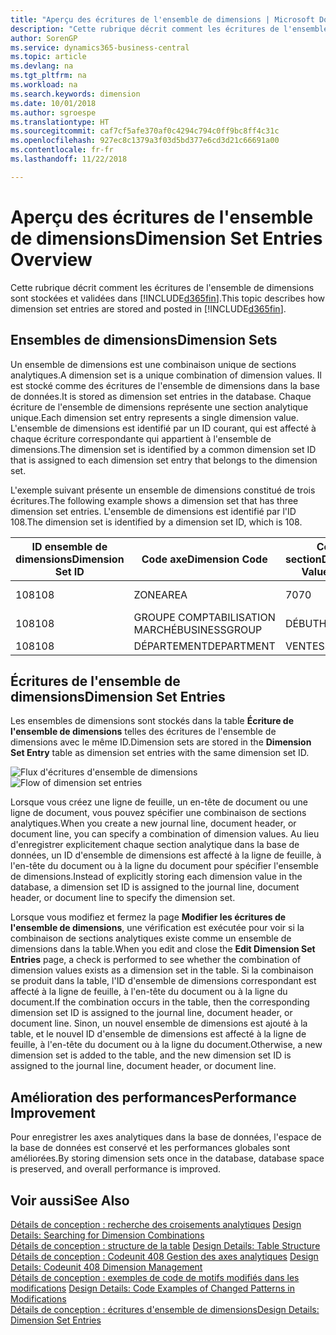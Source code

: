 ```yaml
---
title: "Aperçu des écritures de l'ensemble de dimensions | Microsoft Docs"
description: "Cette rubrique décrit comment les écritures de l'ensemble de dimensions sont stockées et validées dans Dynamics 365."
author: SorenGP
ms.service: dynamics365-business-central
ms.topic: article
ms.devlang: na
ms.tgt_pltfrm: na
ms.workload: na
ms.search.keywords: dimension
ms.date: 10/01/2018
ms.author: sgroespe
ms.translationtype: HT
ms.sourcegitcommit: caf7cf5afe370af0c4294c794c0ff9bc8ff4c31c
ms.openlocfilehash: 927ec8c1379a3f03d5bd377e6cd3d21c66691a00
ms.contentlocale: fr-fr
ms.lasthandoff: 11/22/2018

---
```

# <a name="dimension-set-entries-overview"></a><span data-ttu-id="373c5-103">Aperçu des écritures de l'ensemble de dimensions</span><span class="sxs-lookup"><span data-stu-id="373c5-103">Dimension Set Entries Overview</span></span>
<span data-ttu-id="373c5-104">Cette rubrique décrit comment les écritures de l'ensemble de dimensions sont stockées et validées dans [!INCLUDE[d365fin](includes/d365fin_md.md)].</span><span class="sxs-lookup"><span data-stu-id="373c5-104">This topic describes how dimension set entries are stored and posted in [!INCLUDE[d365fin](includes/d365fin_md.md)].</span></span>  

## <a name="dimension-sets"></a><span data-ttu-id="373c5-105">Ensembles de dimensions</span><span class="sxs-lookup"><span data-stu-id="373c5-105">Dimension Sets</span></span>  
<span data-ttu-id="373c5-106">Un ensemble de dimensions est une combinaison unique de sections analytiques.</span><span class="sxs-lookup"><span data-stu-id="373c5-106">A dimension set is a unique combination of dimension values.</span></span> <span data-ttu-id="373c5-107">Il est stocké comme des écritures de l'ensemble de dimensions dans la base de données.</span><span class="sxs-lookup"><span data-stu-id="373c5-107">It is stored as dimension set entries in the database.</span></span> <span data-ttu-id="373c5-108">Chaque écriture de l'ensemble de dimensions représente une section analytique unique.</span><span class="sxs-lookup"><span data-stu-id="373c5-108">Each dimension set entry represents a single dimension value.</span></span> <span data-ttu-id="373c5-109">L'ensemble de dimensions est identifié par un ID courant, qui est affecté à chaque écriture correspondante qui appartient à l'ensemble de dimensions.</span><span class="sxs-lookup"><span data-stu-id="373c5-109">The dimension set is identified by a common dimension set ID that is assigned to each dimension set entry that belongs to the dimension set.</span></span>  

<span data-ttu-id="373c5-110">L'exemple suivant présente un ensemble de dimensions constitué de trois écritures.</span><span class="sxs-lookup"><span data-stu-id="373c5-110">The following example shows a dimension set that has three dimension set entries.</span></span> <span data-ttu-id="373c5-111">L'ensemble de dimensions est identifié par l'ID 108.</span><span class="sxs-lookup"><span data-stu-id="373c5-111">The dimension set is identified by a dimension set ID, which is 108.</span></span>  

|<span data-ttu-id="373c5-112">ID ensemble de dimensions</span><span class="sxs-lookup"><span data-stu-id="373c5-112">Dimension Set ID</span></span>|<span data-ttu-id="373c5-113">Code axe</span><span class="sxs-lookup"><span data-stu-id="373c5-113">Dimension Code</span></span>|<span data-ttu-id="373c5-114">Code section</span><span class="sxs-lookup"><span data-stu-id="373c5-114">Dimension Value Code</span></span>|<span data-ttu-id="373c5-115">Nom de la section analytique</span><span class="sxs-lookup"><span data-stu-id="373c5-115">Dimension Value Name</span></span>|  
|----------------------|--------------------|--------------------------|--------------------------|  
|<span data-ttu-id="373c5-116">108</span><span class="sxs-lookup"><span data-stu-id="373c5-116">108</span></span>|<span data-ttu-id="373c5-117">ZONE</span><span class="sxs-lookup"><span data-stu-id="373c5-117">AREA</span></span>|<span data-ttu-id="373c5-118">70</span><span class="sxs-lookup"><span data-stu-id="373c5-118">70</span></span>|<span data-ttu-id="373c5-119">Amérique du Nord</span><span class="sxs-lookup"><span data-stu-id="373c5-119">America North</span></span>|  
|<span data-ttu-id="373c5-120">108</span><span class="sxs-lookup"><span data-stu-id="373c5-120">108</span></span>|<span data-ttu-id="373c5-121">GROUPE COMPTABILISATION MARCHÉ</span><span class="sxs-lookup"><span data-stu-id="373c5-121">BUSINESSGROUP</span></span>|<span data-ttu-id="373c5-122">DÉBUT</span><span class="sxs-lookup"><span data-stu-id="373c5-122">HOME</span></span>|<span data-ttu-id="373c5-123">Accueil</span><span class="sxs-lookup"><span data-stu-id="373c5-123">Home</span></span>|  
|<span data-ttu-id="373c5-124">108</span><span class="sxs-lookup"><span data-stu-id="373c5-124">108</span></span>|<span data-ttu-id="373c5-125">DÉPARTEMENT</span><span class="sxs-lookup"><span data-stu-id="373c5-125">DEPARTMENT</span></span>|<span data-ttu-id="373c5-126">VENTES</span><span class="sxs-lookup"><span data-stu-id="373c5-126">SALES</span></span>|<span data-ttu-id="373c5-127">Ventes</span><span class="sxs-lookup"><span data-stu-id="373c5-127">Sales</span></span>|  

## <a name="dimension-set-entries"></a><span data-ttu-id="373c5-128">Écritures de l'ensemble de dimensions</span><span class="sxs-lookup"><span data-stu-id="373c5-128">Dimension Set Entries</span></span>  
<span data-ttu-id="373c5-129">Les ensembles de dimensions sont stockés dans la table **Écriture de l'ensemble de dimensions** telles des écritures de l'ensemble de dimensions avec le même ID.</span><span class="sxs-lookup"><span data-stu-id="373c5-129">Dimension sets are stored in the **Dimension Set Entry** table as dimension set entries with the same dimension set ID.</span></span>  

<span data-ttu-id="373c5-130">![Flux d'écritures d'ensemble de dimensions](media/dimensionentrynav7.png "Flux d'écritures d'ensemble de dimensions")</span><span class="sxs-lookup"><span data-stu-id="373c5-130">![Flow of dimension set entries](media/dimensionentrynav7.png "Flow of dimension set entries")</span></span>  

<span data-ttu-id="373c5-131">Lorsque vous créez une ligne de feuille, un en-tête de document ou une ligne de document, vous pouvez spécifier une combinaison de sections analytiques.</span><span class="sxs-lookup"><span data-stu-id="373c5-131">When you create a new journal line, document header, or document line, you can specify a combination of dimension values.</span></span> <span data-ttu-id="373c5-132">Au lieu d'enregistrer explicitement chaque section analytique dans la base de données, un ID d'ensemble de dimensions est affecté à la ligne de feuille, à l'en-tête du document ou à la ligne du document pour spécifier l'ensemble de dimensions.</span><span class="sxs-lookup"><span data-stu-id="373c5-132">Instead of explicitly storing each dimension value in the database, a dimension set ID is assigned to the journal line, document header, or document line to specify the dimension set.</span></span>  

<span data-ttu-id="373c5-133">Lorsque vous modifiez et fermez la page **Modifier les écritures de l'ensemble de dimensions**, une vérification est exécutée pour voir si la combinaison de sections analytiques existe comme un ensemble de dimensions dans la table.</span><span class="sxs-lookup"><span data-stu-id="373c5-133">When you edit and close the **Edit Dimension Set Entries** page, a check is performed to see whether the combination of dimension values exists as a dimension set in the table.</span></span> <span data-ttu-id="373c5-134">Si la combinaison se produit dans la table, l'ID d'ensemble de dimensions correspondant est affecté à la ligne de feuille, à l'en-tête du document ou à la ligne du document.</span><span class="sxs-lookup"><span data-stu-id="373c5-134">If the combination occurs in the table, then the corresponding dimension set ID is assigned to the journal line, document header, or document line.</span></span> <span data-ttu-id="373c5-135">Sinon, un nouvel ensemble de dimensions est ajouté à la table, et le nouvel ID d'ensemble de dimensions est affecté à la ligne de feuille, à l'en-tête du document ou à la ligne du document.</span><span class="sxs-lookup"><span data-stu-id="373c5-135">Otherwise, a new dimension set is added to the table, and the new dimension set ID is assigned to the journal line, document header, or document line.</span></span>  

## <a name="performance-improvement"></a><span data-ttu-id="373c5-136">Amélioration des performances</span><span class="sxs-lookup"><span data-stu-id="373c5-136">Performance Improvement</span></span>  
<span data-ttu-id="373c5-137">Pour enregistrer les axes analytiques dans la base de données, l'espace de la base de données est conservé et les performances globales sont améliorées.</span><span class="sxs-lookup"><span data-stu-id="373c5-137">By storing dimension sets once in the database, database space is preserved, and overall performance is improved.</span></span>  

## <a name="see-also"></a><span data-ttu-id="373c5-138">Voir aussi</span><span class="sxs-lookup"><span data-stu-id="373c5-138">See Also</span></span>  
<span data-ttu-id="373c5-139">[Détails de conception : recherche des croisements analytiques](design-details-searching-for-dimension-combinations.md) </span><span class="sxs-lookup"><span data-stu-id="373c5-139">[Design Details: Searching for Dimension Combinations](design-details-searching-for-dimension-combinations.md) </span></span>  
<span data-ttu-id="373c5-140">[Détails de conception : structure de la table](design-details-table-structure.md) </span><span class="sxs-lookup"><span data-stu-id="373c5-140">[Design Details: Table Structure](design-details-table-structure.md) </span></span>  
<span data-ttu-id="373c5-141">[Détails de conception : Codeunit 408 Gestion des axes analytiques](design-details-codeunit-408-dimension-management.md) </span><span class="sxs-lookup"><span data-stu-id="373c5-141">[Design Details: Codeunit 408 Dimension Management](design-details-codeunit-408-dimension-management.md) </span></span>  
<span data-ttu-id="373c5-142">[Détails de conception : exemples de code de motifs modifiés dans les modifications](design-details-code-examples-of-changed-patterns-in-modifications.md) </span><span class="sxs-lookup"><span data-stu-id="373c5-142">[Design Details: Code Examples of Changed Patterns in Modifications](design-details-code-examples-of-changed-patterns-in-modifications.md) </span></span>  
[<span data-ttu-id="373c5-143">Détails de conception : écritures d'ensemble de dimensions</span><span class="sxs-lookup"><span data-stu-id="373c5-143">Design Details: Dimension Set Entries</span></span>](design-details-dimension-set-entries.md)   

